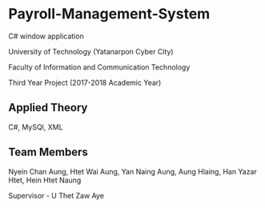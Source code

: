 # Payroll-Management-System
C# window application

University of Technology (Yatanarpon Cyber City)

Faculty of Information and Communication Technology

Third Year Project (2017-2018 Academic Year)

Applied Theory
--------------
C#, MySQl, XML

Team Members
------------
Nyein Chan Aung,
Htet Wai Aung,
Yan Naing Aung,
Aung Hlaing,
Han Yazar Htet,
Hein Htet Naung

Supervisor - U Thet Zaw Aye
